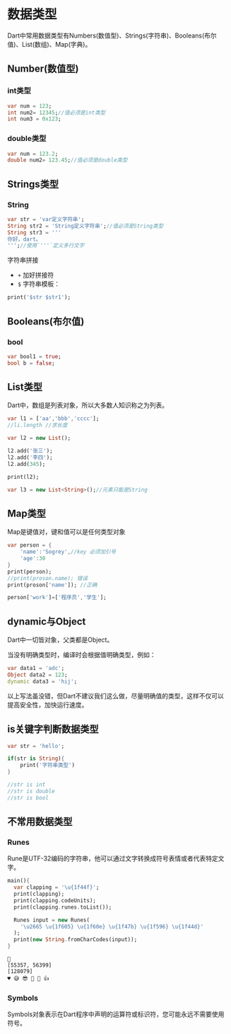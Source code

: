 # 数据类型

Dart中常用数据类型有Numbers(数值型)、Strings(字符串)、Booleans(布尔值)、List(数组)、Map(字典)。

## Number(数值型)

### int类型

``` dart
var num = 123;
int num2= 12345;//值必须是int类型
int num3 = 0x123;
```

### double类型

``` dart
var num = 123.2;
double num2= 123.45;//值必须是double类型
```

## Strings类型

### String

``` dart
var str = 'var定义字符串';
String str2 = 'String定义字符串';//值必须是String类型
String str3 = '''
你好，dart。
''';//使用`'''`定义多行文字
```
字符串拼接

- `+` 加好拼接符
- `$` 字符串模板：
``` dart
print('$str $str1');
```

## Booleans(布尔值)

### bool

``` dart
var bool1 = true;
bool b = false;
```

## List类型

Dart中，数组是列表对象，所以大多数人知识称之为列表。

``` dart
var l1 = ['aa','bbb','cccc'];
//li.length //求长度

var l2 = new List();

l2.add('张三');
l2.add('李四');
l2.add(345);

print(l2);

var l3 = new List<String>();//元素只能是String
```

## Map类型

Map是键值对，键和值可以是任何类型对象

``` dart
var person = {
    'name':'Sogrey',//key 必须加引号
    'age':30
}
print(person);
//print(proson.name); 错误
print(proson['name']); //正确

person['work']=['程序员','学生'];
```

## dynamic与Object

Dart中一切皆对象，父类都是Object。

当没有明确类型时，编译时会根据值明确类型，例如：

``` dart
var data1 = 'adc';
Object data2 = 123;
dynamic data3 = 'hij';
```
以上写法虽没错，但Dart不建议我们这么做，尽量明确值的类型，这样不仅可以提高安全性，加快运行速度。

## is关键字判断数据类型

``` dart
var str = 'hello';

if(str is String){
    print('字符串类型')
}

//str is int
//str is double
//str is bool
```

## 不常用数据类型

### Runes

Rune是UTF-32编码的字符串，他可以通过文字转换成符号表情或者代表特定文字。

``` dart
main(){
  var clapping = '\u{1f44f}';
  print(clapping);
  print(clapping.codeUnits);
  print(clapping.runes.toList());

  Runes input = new Runes(
    '\u2665 \u{1f605} \u{1f60e} \u{1f47b} \u{1f596} \u{1f44d}'
  );
  print(new String.fromCharCodes(input));
}
```
```
👏
[55357, 56399]
[128079]
♥ 😅 😎 👻 🖖 👍
```

### Symbols

Symbols对象表示在Dart程序中声明的运算符或标识符，您可能永远不需要使用符号。


